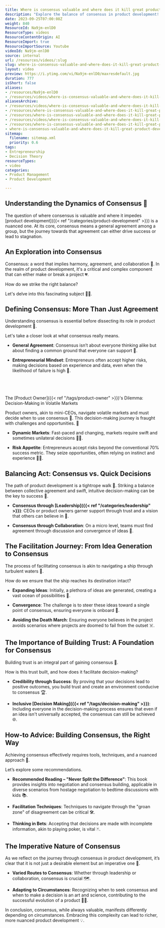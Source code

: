 ```yaml
---
title: Where is consensus valuable and where does it kill great product development?
description: "Explore the balance of consensus in product development! Discover when it fuels progress and when it stifles innovation. Join Martin for insights! \U0001F680"
date: 2023-09-25T07:00:08Z
weight: 840
ResourceId: Na9jm-enlD0
ResourceType: videos
ResourceContentOrigin: AI
ResourceImport: true
ResourceImportSource: Youtube
videoId: Na9jm-enlD0
source: internal
url: /resources/videos/:slug
slug: where-is-consensus-valuable-and-where-does-it-kill-great-product-development
layout: video
preview: https://i.ytimg.com/vi/Na9jm-enlD0/maxresdefault.jpg
duration: 777
isShort: false
aliases:
- /resources/Na9jm-enlD0
- /resources/videos/where-is-consensus-valuable-and-where-does-it-kill-great-product-development
aliasesArchive:
- /resources/videos/where-is-consensus-valuable-and-where-does-it-kill-great-product-development
- /resources/where-is-consensus-valuable-and-where-does-it-kill-great-product-development-2
- /resources/where-is-consensus-valuable-and-where-does-it-kill-great-product-development
- /resources/videos/where-is-consensus-valuable-and-where-does-it-kill-great-product-development-
- /resources/where-is-consensus-valuable-and-where-does-it-kill-great-product-development-
- where-is-consensus-valuable-and-where-does-it-kill-great-product-development
sitemap:
  filename: sitemap.xml
  priority: 0.6
tags:
- Entrepreneurship
- Decision Theory
resourceTypes:
- video
categories:
- Product Management
- Product Development

---
```

## Understanding the Dynamics of Consensus 🤔 

The question of where consensus is valuable and where it impedes [product development]({{< ref "/categories/product-development" >}}) is a nuanced one. At its core, consensus means a general agreement among a group, but the journey towards that agreement can either drive success or lead to stagnation. 

## An Exploration into Consensus 

Consensus: a word that implies harmony, agreement, and collaboration 🤝. In the realm of product development, it's a critical and complex component that can either make or break a project 💔.  

How do we strike the right balance?  

Let's delve into this fascinating subject 🕵️‍♂️. 

## Defining Consensus: More Than Just Agreement 

Understanding consensus is essential before dissecting its role in product development 👀.  

Let's take a closer look at what consensus really means. 

- **General Agreement**: Consensus isn’t about everyone thinking alike but about finding a common ground that everyone can support 🌱. 

- **Entrepreneurial Mindset**: Entrepreneurs often accept higher risks, making decisions based on experience and data, even when the likelihood of failure is high 🎲. 

##    
The [Product Owner]({{< ref "/tags/product-owner" >}})'s Dilemma: Decision-Making in Volatile Markets 

Product owners, akin to mini-CEOs, navigate volatile markets and must decide when to use consensus 💼. This decision-making journey is fraught with challenges and opportunities. 🌟 

- **Dynamic Markets**: Fast-paced and changing, markets require swift and sometimes unilateral decisions 🏃‍♀️. 

- **Risk Appetite**: Entrepreneurs accept risks beyond the conventional 70% success metric. They seize opportunities, often relying on instinct and experience 🦸‍♂️. 

## Balancing Act: Consensus vs. Quick Decisions 

The path of product development is a tightrope walk 🎪. Striking a balance between collective agreement and swift, intuitive decision-making can be the key to success 🔑. 

- **Consensus through [Leadership]({{< ref "/categories/leadership" >}})**: CEOs or product owners garner support through trust and a vision that others can believe in 🙌. 

- **Consensus through Collaboration**: On a micro level, teams must find agreement through discussion and convergence of ideas 💬. 

## The Facilitation Journey: From Idea Generation to Consensus 

The process of facilitating consensus is akin to navigating a ship through turbulent waters 🚢.  

How do we ensure that the ship reaches its destination intact? 

- **Expanding Ideas**: Initially, a plethora of ideas are generated, creating a vast ocean of possibilities 🌊. 

- **Convergence**: The challenge is to steer these ideas toward a single point of consensus, ensuring everyone is onboard 🧭. 

- **Avoiding the Death March**: Ensuring everyone believes in the project avoids scenarios where projects are doomed to fail from the outset ☠️. 

## The Importance of Building Trust: A Foundation for Consensus 

Building trust is an integral part of gaining consensus 💖.  

How is this trust built, and how does it facilitate decision-making? 

- **Credibility through Success**: By proving that your decisions lead to positive outcomes, you build trust and create an environment conducive to consensus 🏆. 

- **Inclusive [Decision Making]({{< ref "/tags/decision-making" >}})**: Including everyone in the decision-making process ensures that even if an idea isn't universally accepted, the consensus can still be achieved 🌐. 

## How-to Advice: Building Consensus, the Right Way 

Achieving consensus effectively requires tools, techniques, and a nuanced approach 🔧.  

Let’s explore some recommendations. 

- **Recommended Reading – "Never Split the Difference"**: This book provides insights into negotiation and consensus building, applicable in diverse scenarios from hostage negotiation to bedtime discussions with kids 📚. 

- **Facilitation Techniques**: Techniques to navigate through the "groan zone" of disagreement can be critical 🛠️. 

- **Thinking in Bets**: Accepting that decisions are made with incomplete information, akin to playing poker, is vital 🃏. 

## The Imperative Nature of Consensus 

As we reflect on the journey through consensus in product development, it’s clear that it is not just a desirable element but an imperative one 🌟. 

- **Varied Routes to Consensus**: Whether through leadership or collaboration, consensus is crucial 🗺️. 

- **Adapting to Circumstances**: Recognizing when to seek consensus and when to make a decision is an art and science, contributing to the successful evolution of a product 🎨🔬. 

In conclusion, consensus, while always valuable, manifests differently depending on circumstances. Embracing this complexity can lead to richer, more nuanced product development 💡.
